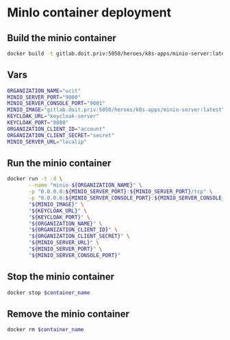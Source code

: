 # MinIo container deployment

## Build the minio container
```bash
docker build -t gitlab.doit.priv:5050/heroes/k8s-apps/minio-server:latest heroes/sbin/deployment/containers/minio/
```

## Vars
```bash
ORGANIZATION_NAME="ucit"
MINIO_SERVER_PORT="9000"
MINIO_SERVER_CONSOLE_PORT="9001"
MINIO_IMAGE="gitlab.doit.priv:5050/heroes/k8s-apps/minio-server:latest"
KEYCLOAK_URL="keycloak-server"
KEYCLOAK_PORT="8080"
ORGANIZATION_CLIENT_ID="account"
ORGANIZATION_CLIENT_SECRET="secret"
MINIO_SERVER_URL="localip"

```


## Run the minio container
```bash
docker run -t -d \
       --name "minio-${ORGANIZATION_NAME}" \
       -p "0.0.0.0:${MINIO_SERVER_PORT}:${MINIO_SERVER_PORT}/tcp" \
       -p "0.0.0.0:${MINIO_SERVER_CONSOLE_PORT}:${MINIO_SERVER_CONSOLE_PORT}/tcp" \
       "${MINIO_IMAGE}" \
       "${KEYCLOAK_URL}" \
       "${KEYCLOAK_PORT}" \
       "${ORGANIZATION_NAME}" \
       "${ORGANIZATION_CLIENT_ID}" \
       "${ORGANIZATION_CLIENT_SECRET}" \
       "${MINIO_SERVER_URL}" \
       "${MINIO_SERVER_PORT}" \
       "${MINIO_SERVER_CONSOLE_PORT}"
```

## Stop the minio container
```bash
docker stop $container_name
```

## Remove the minio container
```bash
docker rm $container_name
```
